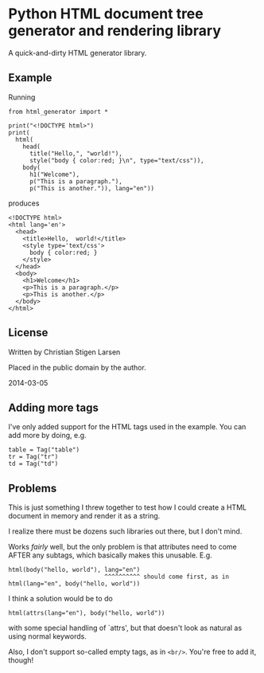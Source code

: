 Python HTML document tree generator and rendering library
=========================================================

A quick-and-dirty HTML generator library.

Example
-------

Running

    from html_generator import *

    print("<!DOCTYPE html>")
    print(
      html(
        head(
          title("Hello,", "world!"),
          style("body { color:red; }\n", type="text/css")),
        body(
          h1("Welcome"),
          p("This is a paragraph."),
          p("This is another.")), lang="en"))

produces

    <!DOCTYPE html>
    <html lang='en'>
      <head>
        <title>Hello,  world!</title>
        <style type='text/css'>
          body { color:red; }
        </style>
      </head>
      <body>
        <h1>Welcome</h1>
        <p>This is a paragraph.</p>
        <p>This is another.</p>
      </body>
    </html>

License
-------
Written by Christian Stigen Larsen

Placed in the public domain by the author.

2014-03-05

Adding more tags
----------------

I've only added support for the HTML tags used in the example.
You can add more by doing, e.g.

    table = Tag("table")
    tr = Tag("tr")
    td = Tag("td")

Problems
--------

This is just something I threw together to test how I could create a HTML
document in memory and render it as a string.

I realize there must be dozens such libraries out there, but I don't mind.

Works *fairly* well, but the only problem is that attributes need to come
AFTER any subtags, which basically makes this unusable.  E.g.

    html(body("hello, world"), lang="en")
                               ^^^^^^^^^^ should come first, as in
    html(lang="en", body("hello, world"))

I think a solution would be to do

    html(attrs(lang="en"), body("hello, world"))

with some special handling of `attrs', but that doesn't look as natural as
using normal keywords.

Also, I don't support so-called empty tags, as in `<br/>`.  You're free to
add it, though!
